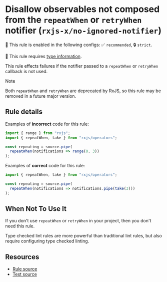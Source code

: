# Disallow observables not composed from the `repeatWhen` or `retryWhen` notifier (`rxjs-x/no-ignored-notifier`)

💼 This rule is enabled in the following configs: ✅ `recommended`, 🔒 `strict`.

💭 This rule requires [type information](https://typescript-eslint.io/linting/typed-linting).

<!-- end auto-generated rule header -->

This rule effects failures if the notifier passed to a `repeatWhen` or `retryWhen` callback is not used.

> [!NOTE]
> Both `repeatWhen` and `retryWhen` are deprecated by RxJS,
> so this rule may be removed in a future major version.

## Rule details

Examples of **incorrect** code for this rule:

```ts
import { range } from "rxjs";
import { repeatWhen, take } from "rxjs/operators";

const repeating = source.pipe(
  repeatWhen(notifications => range(0, 3))
);
```

Examples of **correct** code for this rule:

```ts
import { repeatWhen, take } from "rxjs/operators";

const repeating = source.pipe(
  repeatWhen(notifications => notifications.pipe(take(3)))
);
```

## When Not To Use It

If you don't use `repeatWhen` or `retryWhen` in your project, then you don't need this rule.

Type checked lint rules are more powerful than traditional lint rules, but also require configuring type checked linting.

## Resources

- [Rule source](/src/rules/no-ignored-notifier.ts)
- [Test source](/tests/rules/no-ignored-notifier.test.ts)
